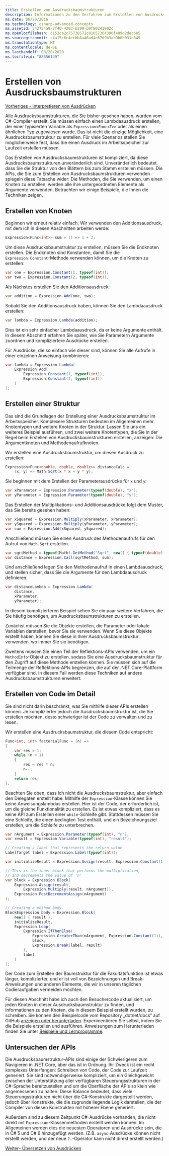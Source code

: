 ```yaml
---
title: Erstellen von Ausdrucksbaumstrukturen
description: Informationen zu den Verfahren zum Erstellen von Ausdrucksbaumstrukturen.
ms.date: 06/20/2016
ms.technology: csharp-advanced-concepts
ms.assetid: 542754a9-7f40-4293-b299-b9f80241902c
ms.openlocfilehash: c153ca2c75738571c81057364390f489d2decb05
ms.sourcegitcommit: c4a15c6c4ecbb8a46ad4e67d9b3ab9b8b031d849
ms.translationtype: HT
ms.contentlocale: de-DE
ms.lasthandoff: 08/20/2020
ms.locfileid: "88656149"
---
```

# <a name="building-expression-trees"></a>Erstellen von Ausdrucksbaumstrukturen

[Vorheriges - Interpretieren von Ausdrücken](expression-trees-interpreting.md)

Alle Ausdrucksbaumstrukturen, die Sie bisher gesehen haben, wurden vom C#-Compiler erstellt. Sie müssen einfach einen Lambdaausdruck erstellen, der einer typisierten Variable als `Expression<Func<T>>` oder als einen ähnlichen Typ zugewiesen wurde. Das ist nicht die einzige Möglichkeit, eine Ausdrucksbaumstruktur zu erstellen. Für viele Szenarios stellen Sie möglicherweise fest, dass Sie einen Ausdruck im Arbeitsspeicher zur Laufzeit erstellen müssen.

Das Erstellen von Ausdrucksbaumstrukturen ist kompliziert, da diese Ausdrucksbaumstrukturen unveränderlich sind. Unveränderlich bedeutet, dass Sie die Struktur von den Blättern bis zum Stamm erstellen müssen. Die APIs, die Sie zum Erstellen von Ausdrucksbaumstrukturen verwenden spiegeln diese Tatsache wider: Die Methoden, die Sie verwenden, um einen Knoten zu erstellen, werden alle ihre untergeordneten Elemente als Argumente verwenden. Betrachten wir einige Beispiele, die Ihnen die Techniken zeigen.

## <a name="creating-nodes"></a>Erstellen von Knoten

Beginnen wir erneut relativ einfach. Wir verwenden den Additionsausdruck, mit dem ich in diesen Abschnitten arbeiten werde:

```csharp
Expression<Func<int>> sum = () => 1 + 2;
```

Um diese Ausdrucksbaumstruktur zu erstellen, müssen Sie die Endknoten erstellen.
Die Endknoten sind Konstanten, damit Sie die `Expression.Constant`-Methode verwenden können, um die Knoten zu erstellen:

```csharp
var one = Expression.Constant(1, typeof(int));
var two = Expression.Constant(2, typeof(int));
```

Als Nächstes erstellen Sie den Additionsausdruck:

```csharp
var addition = Expression.Add(one, two);
```

Sobald Sie den Additionsausdruck haben, können Sie den Lambdaausdruck erstellen:

```csharp
var lambda = Expression.Lambda(addition);
```

Dies ist ein sehr einfacher Lambdaausdruck, da er keine Argumente enthält.
In diesem Abschnitt erfahren Sie später, wie Sie Parametern Argumente zuordnen und kompliziertere Ausdrücke erstellen.

Für Ausdrücke, die so einfach wie dieser sind, können Sie alle Aufrufe in einer einzelnen Anweisung kombinieren:

```csharp
var lambda = Expression.Lambda(
    Expression.Add(
        Expression.Constant(1, typeof(int)),
        Expression.Constant(2, typeof(int))
    )
);
```

## <a name="building-a-tree"></a>Erstellen einer Struktur

Das sind die Grundlagen der Erstellung einer Ausdrucksbaumstruktur im Arbeitsspeicher. Komplexere Strukturen bedeuten im Allgemeinen mehr Knotentypen und weitere Knoten in der Struktur. Lassen Sie uns ein weiteres Beispiel ausführen, und zwei weitere Knotentypen, die Sie in der Regel beim Erstellen von Ausdrucksbaumstrukturen erstellen, anzeigen: Die Argumentknoten und Methodenaufrufknoten.

Wir erstellen eine Ausdrucksbaumstruktur, um diesen Ausdruck zu erstellen:

```csharp
Expression<Func<double, double, double>> distanceCalc =
    (x, y) => Math.Sqrt(x * x + y * y);
```

Sie beginnen mit dem Erstellen der Parameterausdrücke für `x` und `y`:

```csharp
var xParameter = Expression.Parameter(typeof(double), "x");
var yParameter = Expression.Parameter(typeof(double), "y");
```

Das Erstellen der Multiplikations- und Additionsausdrücke folgt dem Muster, das Sie bereits gesehen haben:

```csharp
var xSquared = Expression.Multiply(xParameter, xParameter);
var ySquared = Expression.Multiply(yParameter, yParameter);
var sum = Expression.Add(xSquared, ySquared);
```

Anschließend müssen Sie einen Ausdruck des Methodenaufrufs für den Aufruf von `Math.Sqrt` erstellen.

```csharp
var sqrtMethod = typeof(Math).GetMethod("Sqrt", new[] { typeof(double) });
var distance = Expression.Call(sqrtMethod, sum);
```

Und anschließend legen Sie den Methodenaufruf in einen Lambdaausdruck, und stellen sicher, dass Sie die Argumente für den Lambdaausdruck definieren:

```csharp
var distanceLambda = Expression.Lambda(
    distance,
    xParameter,
    yParameter);
```

In diesem komplizierteren Beispiel sehen Sie ein paar weitere Verfahren, die Sie häufig benötigen, um Ausdrucksbaumstrukturen zu erstellen.

Zunächst müssen Sie die Objekte erstellen, die Parameter oder lokale Variablen darstellen, bevor Sie sie verwenden. Wenn Sie diese Objekte erstellt haben, können Sie diese in Ihrer Ausdrucksbaumstruktur verwenden, wo immer Sie sie benötigen.

Zweitens müssen Sie einen Teil der Reflektions-APIs verwenden, um ein `MethodInfo`-Objekt zu erstellen, sodass Sie eine Ausdrucksbaumstruktur für den Zugriff auf diese Methode erstellen können. Sie müssen sich auf die Teilmenge der Reflektions-APIs begrenzen, die auf der .NET Core-Plattform verfügbar sind. In diesem Fall werden diese Techniken auf andere Ausdrucksbaumstrukturen erweitert.

## <a name="building-code-in-depth"></a>Erstellen von Code im Detail

Sie sind nicht darin beschränkt, was Sie mithilfe dieser APIs erstellen können. Je komplizierter jedoch die Ausdrucksbaumstruktur ist, die Sie erstellen möchten, desto schwieriger ist der Code zu verwalten und zu lesen.

Wir erstellen eine Ausdrucksbaumstruktur, die diesem Code entspricht:

```csharp
Func<int, int> factorialFunc = (n) =>
{
    var res = 1;
    while (n > 1)
    {
        res = res * n;
        n--;
    }
    return res;
};
```

Beachten Sie oben, dass ich nicht die Ausdrucksbaumstruktur, aber einfach den Delegaten erstellt habe. Mithilfe der `Expression`-Klasse können Sie keine Anweisungslambdas erstellen. Hier ist der Code, der erforderlich ist, um die gleiche Funktionalität zu erstellen. Es ist etwas kompliziert, dass es keine API zum Erstellen einer `while`-Schleife gibt. Stattdessen müssen Sie eine Schleife, die einen bedingten Test enthält, und ein Bezeichnungsziel erstellen, um die Schleife zu unterbrechen.

```csharp
var nArgument = Expression.Parameter(typeof(int), "n");
var result = Expression.Variable(typeof(int), "result");

// Creating a label that represents the return value
LabelTarget label = Expression.Label(typeof(int));

var initializeResult = Expression.Assign(result, Expression.Constant(1));

// This is the inner block that performs the multiplication,
// and decrements the value of 'n'
var block = Expression.Block(
    Expression.Assign(result,
        Expression.Multiply(result, nArgument)),
    Expression.PostDecrementAssign(nArgument)
);

// Creating a method body.
BlockExpression body = Expression.Block(
    new[] { result },
    initializeResult,
    Expression.Loop(
        Expression.IfThenElse(
            Expression.GreaterThan(nArgument, Expression.Constant(1)),
            block,
            Expression.Break(label, result)
        ),
        label
    )
);
```

Der Code zum Erstellen der Baumstruktur für die Fakultätsfunktion ist etwas länger, komplizierter, und er ist voll von Bezeichnungen und Break-Anweisungen und anderen Elemente, die wir in unseren täglichen Codieraufgaben vermeiden möchten.

Für diesen Abschnitt habe ich auch den Besuchercode aktualisiert, um jeden Knoten in dieser Ausdrucksbaumstruktur zu finden, und Informationen zu den Knoten, die in diesem Beispiel erstellt wurden, zu schreiben. Sie können den Beispielcode vom Repository „dotnet/docs“ auf GitHub [anzeigen oder herunterladen](https://github.com/dotnet/samples/tree/master/csharp/expression-trees). Experimentieren Sie selbst, indem Sie die Beispiele erstellen und ausführen. Anweisungen zum Herunterladen finden Sie unter [Beispiele und Lernprogramme](../samples-and-tutorials/index.md#view-and-download-samples).

## <a name="examining-the-apis"></a>Untersuchen der APIs

Die Ausdrucksbaumstruktur-APIs sind einige der Schwierigeren zum Navigieren in .NET Core, aber das ist in Ordnung. Ihr Zweck ist ein recht komplexes Unterfangen: Schreiben von Code, der Code zur Laufzeit generiert. Sie sind notwendigerweise kompliziert, um ein Gleichgewicht zwischen der Unterstützung aller verfügbaren Steuerungsstrukturen in der C#-Sprache bereitzustellen und um die Oberfläche der APIs so klein wie angemessenen zu halten. Diese Balance bedeutet, dass viele Steuerungsstrukturen nicht über die C#-Konstrukte dargestellt werden, jedoch über Konstrukte, die die zugrunde liegende Logik darstellen, die der Compiler von diesen Konstrukten mit höherer Ebene generiert.

Außerdem sind zu diesem Zeitpunkt C#-Ausdrücke vorhanden, die nicht direkt mit `Expression`-Klassenmethoden erstellt werden können. Im Allgemeinen werden dies die neuesten Operatoren und Ausdrücke sein, die in C# 5 und C# 6 hinzugefügt werden. (Z.B. `async`-Ausdrücke können nicht erstellt werden, und der neue `?.`-Operator kann nicht direkt erstellt werden.)

[Weiter– Übersetzen von Ausdrücken](expression-trees-translating.md)

